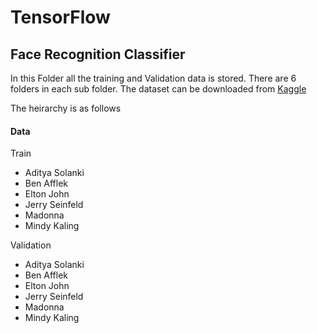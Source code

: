 # TensorFlow

## Face Recognition Classifier

In this Folder all the training and Validation data is stored. There are 6 folders in each sub folder. The dataset can be downloaded from [Kaggle](https://www.kaggle.com/dansbecker/5-celebrity-faces-dataset)

The heirarchy is as follows

#### Data

 Train
 - Aditya Solanki
 - Ben Afflek
 - Elton John
 - Jerry Seinfeld
 - Madonna
 - Mindy Kaling
 
Validation
 - Aditya Solanki
 - Ben Afflek
 - Elton John
 - Jerry Seinfeld
 - Madonna
 - Mindy Kaling
